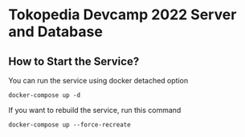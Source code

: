# Tokopedia Devcamp 2022 Server and Database

## How to Start the Service?

You can run the service using docker detached option

```shell
docker-compose up -d
```

If you want to rebuild the service, run this command

```shell
docker-compose up --force-recreate
```

